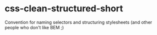 # css-clean-structured-short
Convention for naming selectors and structuring stylesheets (and other people who don't like BEM ;)
